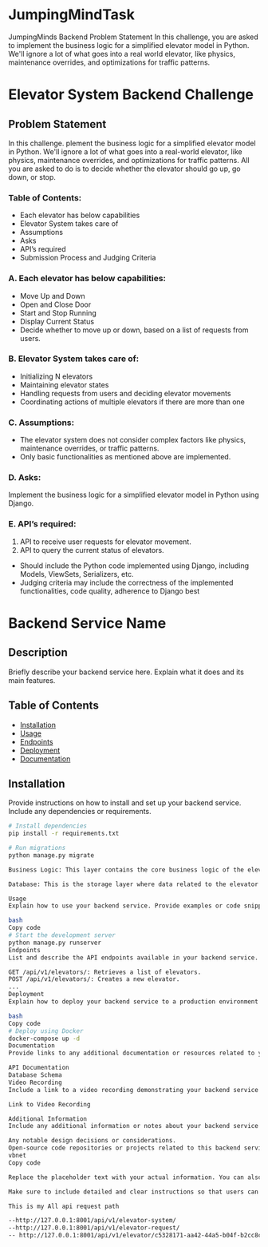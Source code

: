 # JumpingMindTask
JumpingMinds Backend Problem Statement  In this challenge, you are asked to implement the business logic for a simplified elevator model in Python. We'll ignore a lot of what goes into a real world elevator, like physics, maintenance overrides, and optimizations for traffic patterns.
 # Elevator System Backend Challenge

## Problem Statement

In this challenge.
plement the business logic for a simplified elevator model in Python. We'll ignore a lot of what goes into a real-world elevator, like physics, maintenance overrides, and optimizations for traffic patterns. All you are asked to do is to decide whether the elevator should go up, go down, or stop.

### Table of Contents:

- Each elevator has below capabilities
- Elevator System takes care of
- Assumptions
- Asks
- API’s required
- Submission Process and Judging Criteria

### A. Each elevator has below capabilities:

- Move Up and Down
- Open and Close Door
- Start and Stop Running
- Display Current Status
- Decide whether to move up or down, based on a list of requests from users.

### B. Elevator System takes care of:

- Initializing N elevators
- Maintaining elevator states
- Handling requests from users and deciding elevator movements
- Coordinating actions of multiple elevators if there are more than one

### C. Assumptions:

- The elevator system does not consider complex factors like physics, maintenance overrides, or traffic patterns.
- Only basic functionalities as mentioned above are implemented.

### D. Asks:

Implement the business logic for a simplified elevator model in Python using Django.

### E. API’s required:

1. API to receive user requests for elevator movement.
2. API to query the current status of elevators.



- Should include the Python code implemented using Django, including Models, ViewSets, Serializers, etc.
- Judging criteria may include the correctness of the implemented functionalities, code quality, adherence to Django best

# Backend Service Name

## Description

Briefly describe your backend service here. Explain what it does and its main features.

## Table of Contents

- [Installation](#installation)
- [Usage](#usage)
- [Endpoints](#endpoints)
- [Deployment](#deployment)
- [Documentation](#documentation)


## Installation

Provide instructions on how to install and set up your backend service. Include any dependencies or requirements.

```bash
# Install dependencies
pip install -r requirements.txt

# Run migrations
python manage.py migrate

Business Logic: This layer contains the core business logic of the elevator system. It includes functions and methods for elevator operations like moving up and down, opening and closing doors, determining the next destination floor, etc.

Database: This is the storage layer where data related to the elevator system is stored. It can be a PostgreSQL database as mentioned in the problem statement.

Usage
Explain how to use your backend service. Provide examples or code snippets if necessary.

bash
Copy code
# Start the development server
python manage.py runserver
Endpoints
List and describe the API endpoints available in your backend service.

GET /api/v1/elevators/: Retrieves a list of elevators.
POST /api/v1/elevators/: Creates a new elevator.
...
Deployment
Explain how to deploy your backend service to a production environment. Include any necessary configurations or steps.

bash
Copy code
# Deploy using Docker
docker-compose up -d
Documentation
Provide links to any additional documentation or resources related to your backend service.

API Documentation
Database Schema
Video Recording
Include a link to a video recording demonstrating your backend service in action. This can be a screencast or a walkthrough video.

Link to Video Recording

Additional Information
Include any additional information or notes about your backend service here.

Any notable design decisions or considerations.
Open-source code repositories or projects related to this backend service.
vbnet
Copy code

Replace the placeholder text with your actual information. You can also add more sections or customize it further based on your needs.

Make sure to include detailed and clear instructions so that users can easily understand and interact with your backend service. Additionally, providing a well-documented README helps users understand the purpose and functionality of your service.

This is my All api request path

--http://127.0.0.1:8001/api/v1/elevator-system/
--http://127.0.0.1:8001/api/v1/elevator-request/
-- http://127.0.0.1:8001/api/v1/elevator/c5328171-aa42-44a5-b04f-b2cc8c29049d/
